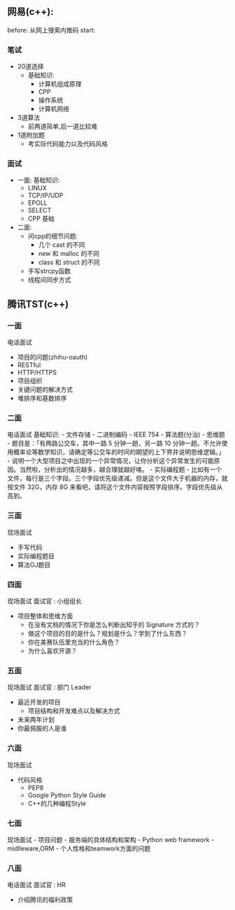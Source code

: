 ## 网易(c++):
before: 从网上搜索内推码
start:
### 笔试
- 20道选择
  - 基础知识:
    - 计算机组成原理
    - CPP
    - 操作系统
    - 计算机网络
- 3道算法
  - 前两道简单,后一道比较难
- 1道附加题
  - 考实际代码能力以及代码风格
### 面试
- 一面:
  基础知识:
    - LINUX
    - TCP/IP/UDP
    - EPOLL
    - SELECT
    - CPP 基础
- 二面:
  - 问cpp的细节问题:
    - 几个 cast 的不同
    - new 和 malloc 的不同
    - class 和 struct 的不同
  - 手写strcpy函数
  - 线程间同步方式

## 腾讯TST(c++)

### 一面
  电话面试
  - 项目的问题(zhihu-oauth)
  - RESTful
  - HTTP/HTTPS
  - 项目组织
  - 关键问题的解决方式
  - 堆排序和基数排序
### 二面
  电话面试
  基础知识:
    - 文件存储
    - 二进制编码
    - IEEE 754
    - 算法题(分治)
    - 思维题
      - 题目是：「有两路公交车，其中一路 5 分钟一趟，另一路 10 分钟一趟。不允许使用概率论等数学知识，请确定等公交车的时间的期望的上下界并说明思维逻辑。」
    - 说明一个大型项目之中出现的一个异常情况，让你分析这个异常发生的可能原因。当然啦，分析出的情况越多，越合理就越好咯。
    - 实际编程题
      - 比如有一个文件，每行是三个字段。三个字段优先级递减。但是这个文件大于机器的内存，就按文件 32G，内存 8G 来看吧，请将这个文件内容按照字段排序。字段优先级从高到。
### 三面
  现场面试
  - 手写代码
  - 实际编程题目
  - 算法OJ题目
### 四面
  现场面试
  面试官 : 小组组长
  - 项目整体和思维方面
    - 在没有文档的情况下你是怎么判断出知乎的 Signature 方式的？
    - 做这个项目的目的是什么？规划是什么？学到了什么东西？
    - 你在美赛队伍里充当的什么角色？
    - 为什么喜欢开源？
### 五面
  现场面试
  面试官 : 部门 Leader
  - 最近开发的项目
    - 项目结构和开发难点以及解决方式
  - 未来两年计划
  - 你最佩服的人是谁
### 六面
  现场面试
  - 代码风格
    - PEP8
    - Google Python Style Guide
    - C++的几种编程Style
### 七面
  现场面试
    - 项目问题
      - 服务端的具体结构和架构
      - Python web framework
      - midlleware,ORM
    - 个人性格和teamwork方面的问题
### 八面
  电话面试
  面试官 : HR
  - 介绍腾讯的福利政策
